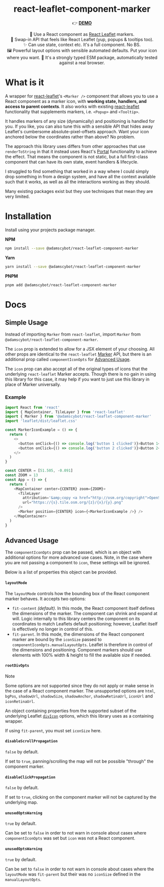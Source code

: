 <p align="center">
  <h1 align="center">react-leaflet-component-marker</h1>
</p>
<p align="center">
👉 <a href="https://stackblitz.com/edit/react-leaflet-component-marker"><strong>DEMO</strong></a>
</p>
<p align="center">
📍 Use a React component as <a href="https://react-leaflet.js.org/">React Leaflet</a> markers.<br/>
🔄 Swap-in API that feels like React Leaflet (yup, popups & tooltips too).<br/>
✨ Can use state, context etc. It's a full component. No BS.<br/>
🖼️ Powerful layout options with sensible automated defaults. Put your icon where you want.
💪 It's a strongly typed ESM package, automatically tested against a real browser.
</p>

# What is it

A wrapper for [react-leaflet](https://react-leaflet.js.org/)'s `<Marker />` component that allows you to use a React component as a marker icon, with **working state, handlers, and access to parent contexts**. It also works with existing [react-leaflet](https://react-leaflet.js.org/) functionality that supplements markers, i.e. `<Popup>` and `<Tooltip>`.

It handles markers of any size (dynamically) and positioning is handled for you. If you like, you can also tune this with a sensible API that hides away Leaflet's cumbersome absolute-pixel-offsets approach. Want your icon anchored below the coordinates rather than above? No problem.

The approach this library uses differs from other approaches that use `renderToString` in that it instead uses React's [Portal](https://react.dev/reference/react-dom/createPortal) functionality to achieve the effect. That means the component is not static, but a full first-class component that can have its own state, event handlers & lifecycle.

I struggled to find something that worked in a way where I could simply drop something in from a design system, and have all the context available such that it works, as well as all the interactions working as they should.

Many existing packages exist but they use techniques that mean they are very limited.

# Installation

Install using your projects package manager.

**NPM**

```bash
npm install --save @adamscybot/react-leaflet-component-marker
```

**Yarn**

```bash
yarn install --save @adamscybot/react-leaflet-component-marker
```

**PNPM**

```bash
pnpm add @adamscybot/react-leaflet-component-marker
```

# Docs

## Simple Usage

Instead of importing `Marker` from `react-leaflet`, import `Marker` from `@adamscybot/react-leaflet-component-marker`.

The `icon` prop is extended to allow for a JSX element of your choosing. All other props are identical to the `react-leaflet` [Marker](https://react-leaflet.js.org/docs/api-components/#marker) API, but there is an additional prop called `componentIconOpts` for [Advanced Usage](#advanced-usage).

The `icon` prop can also accept all of the original types of icons that the underlying `react-leaflet` Marker accepts. Though there is no gain in using this library for this case, it may help if you want to just use this library in place of Marker universally.

### Example

```javascript
import React from 'react'
import { MapContainer, TileLayer } from 'react-leaflet'
import { Marker } from '@adamscybot/react-leaflet-component-marker'
import 'leaflet/dist/leaflet.css'

const MarkerIconExample = () => {
  return (
    <>
      <button onClick={() => console.log('button 1 clicked')}>Button 1</button>
      <button onClick={() => console.log('button 2 clicked')}>Button 2</button>
    </>
  )
}

const CENTER = [51.505, -0.091]
const ZOOM = 13
const App = () => {
  return (
    <MapContainer center={CENTER} zoom={ZOOM}>
      <TileLayer
        attribution='&amp;copy <a href="http://osm.org/copyright">OpenStreetMap</a> contributors'
        url="https://{s}.tile.osm.org/{z}/{x}/{y}.png"
      />
      <Marker position={CENTER} icon={<MarkerIconExample />} />
    </MapContainer>
  )
}
```

## Advanced Usage

The `componentIconOpts` prop can be passed, which is an object with additional options for more advanced use cases. Note, in the case where you are not passing a component to `icon`, these settings will be ignored.

Below is a list of properties this object can be provided.

#### `layoutMode`

The `layoutMode` controls how the bounding box of the React component marker behaves. It accepts two options:

- `fit-content` _(default)_. In this mode, the React component itself defines the dimensions of the marker. The component can shrink and expand at will. Logic internally to this library centers the component on its coordinates to match Leaflets default positioning; however, Leaflet itself is effectively no longer in control of this.
- `fit-parent`. In this mode, the dimensions of the React component marker are bound by the `iconSize` passed to `componentIconOpts.manualLayoutOpts`. Leaflet is therefore in control of the dimensions and positioning. Component markers should use elements with 100% width & height to fill the available size if needed.

#### `rootDivOpts`

> [!NOTE]
> Some options are not supported since they do not apply or make sense in the case of a React component marker. The unsupported options are `html`, `bgPos`, `shadowUrl`, `shadowSize`, `shadowAnchor`, `shadowRetinaUrl`, `iconUrl` and `iconRetinaUrl`.

An object containing properties from the supported subset of the underlying Leaflet [`divIcon`](https://leafletjs.com/reference.html#divicon) options, which this library uses as a containing wrapper.

If using `fit-parent`, you must set `iconSize` here.

#### `disableScrollPropagation`

`false` by default.

If set to `true`, panning/scrolling the map will not be possible "through" the component marker.

#### `disableClickPropagation`

`false` by default.

If set to `true`, clicking on the component marker will not be captured by the underlying map.

#### `unusedOptsWarning`

`true` by default.

Can be set to `false` in order to not warn in console about cases where `componentIconOpts` was set but `icon` was not a React component.

#### `unusedOptsWarning`

`true` by default.

Can be set to `false` in order to not warn in console about cases where the `layoutMode` was `fit-parent` but their was no `iconSize` defined in the `manualLayoutOpts`.
